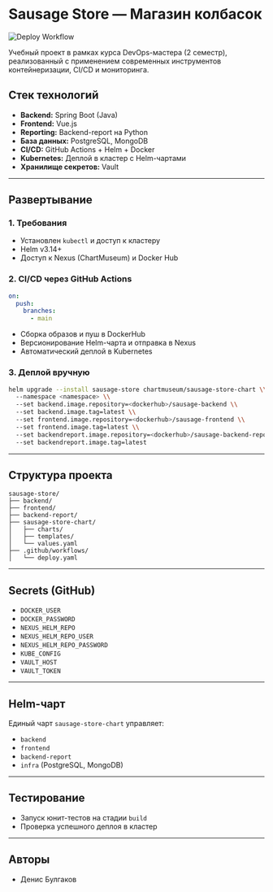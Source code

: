 # Sausage Store — Магазин колбасок
![Deploy Workflow](https://github.com/praeitor/cloud-services-engineer-sausage-store-project-sem2/actions/workflows/deploy.yaml/badge.svg?branch=main)

Учебный проект в рамках курса DevOps-мастера (2 семестр), реализованный с применением современных инструментов контейнеризации, CI/CD и мониторинга.

## Стек технологий

- **Backend:** Spring Boot (Java)
- **Frontend:** Vue.js
- **Reporting:** Backend-report на Python
- **База данных:** PostgreSQL, MongoDB
- **CI/CD:** GitHub Actions + Helm + Docker
- **Kubernetes:** Деплой в кластер с Helm-чартами
- **Хранилище секретов:** Vault

---

## Развертывание

### 1. Требования

- Установлен `kubectl` и доступ к кластеру
- Helm v3.14+
- Доступ к Nexus (ChartMuseum) и Docker Hub

### 2. CI/CD через GitHub Actions

```yaml
on:
  push:
    branches:
      - main
```

- Сборка образов и пуш в DockerHub
- Версионирование Helm-чарта и отправка в Nexus
- Автоматический деплой в Kubernetes

### 3. Деплой вручную

```bash
helm upgrade --install sausage-store chartmuseum/sausage-store-chart \\
  --namespace <namespace> \\
  --set backend.image.repository=<dockerhub>/sausage-backend \\
  --set backend.image.tag=latest \\
  --set frontend.image.repository=<dockerhub>/sausage-frontend \\
  --set frontend.image.tag=latest \\
  --set backendreport.image.repository=<dockerhub>/sausage-backend-report \\
  --set backendreport.image.tag=latest
```

---

## Структура проекта

```
sausage-store/
├── backend/
├── frontend/
├── backend-report/
├── sausage-store-chart/
│   ├── charts/
│   ├── templates/
│   └── values.yaml
├── .github/workflows/
│   └── deploy.yaml
```

---

## Secrets (GitHub)

- `DOCKER_USER`
- `DOCKER_PASSWORD`
- `NEXUS_HELM_REPO`
- `NEXUS_HELM_REPO_USER`
- `NEXUS_HELM_REPO_PASSWORD`
- `KUBE_CONFIG`
- `VAULT_HOST`
- `VAULT_TOKEN`

---

## Helm-чарт

Единый чарт `sausage-store-chart` управляет:

- `backend`
- `frontend`
- `backend-report`
- `infra` (PostgreSQL, MongoDB)

---

## Тестирование

- Запуск юнит-тестов на стадии `build`
- Проверка успешного деплоя в кластер

---

## Авторы

- Денис Булгаков